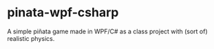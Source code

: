 # pinata-wpf-csharp
A simple piñata game made in WPF/C# as a class project with (sort of) realistic physics.
